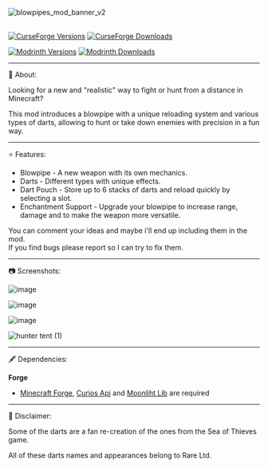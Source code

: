 
![blowpipes_mod_banner_v2](https://github.com/user-attachments/assets/ebd13295-9dd3-4501-9377-106058e14b72)<br><br>

[![CurseForge Versions](https://cf.way2muchnoise.eu/versions/1209549.svg)](https://www.curseforge.com/minecraft/mc-mods/thedragons-blowpipes)
[![CurseForge Downloads](https://cf.way2muchnoise.eu/short_1209549_downloads.svg)](https://www.curseforge.com/minecraft/mc-mods/thedragons-blowpipes)  

[![Modrinth Versions](https://img.shields.io/modrinth/game-versions/9nM4QfnH?label=Avaliable%20for)](https://modrinth.com/mod/thedragons-blowpipes) 
[![Modrinth Downloads](https://img.shields.io/modrinth/dt/9nM4QfnH?logo=modrinth&color=82ff80)](https://modrinth.com/mod/thedragons-blowpipes)





---

📖 About:


Looking for a new and "realistic" way to fight or hunt from a distance in Minecraft? 

This mod introduces a blowpipe with a unique reloading system and various types of darts, allowing to hunt or take down enemies with precision in a fun way.

---

⭐ Features:


- Blowpipe - A new weapon with its own mechanics.
- Darts - Different types with unique effects.
- Dart Pouch - Store up to 6 stacks of darts and reload quickly by selecting a slot.
- Enchantment Support - Upgrade your blowpipe to increase range, damage and to make the weapon more versatile.

 You can comment your ideas and maybe i'll end up including them in the mod.     
 If you find bugs please report so I can try to fix them.

---

📷 Screenshots:

![image](https://github.com/user-attachments/assets/c92d2b2c-a47a-4e23-98ec-ef8142884d3d)

![image](https://github.com/user-attachments/assets/d2dcb388-f027-411e-98d3-7cebb39ffbdd)

![image](https://github.com/user-attachments/assets/52bba24f-8772-41fa-ba08-6b9cdcb51e0e)

![hunter tent (1)](https://github.com/user-attachments/assets/bb75f3af-306f-4545-bdd2-6de64266c82d)


---

🖋 Dependencies:

**Forge**

- [Minecraft Forge](https://files.minecraftforge.net/net/minecraftforge/forge/), [Curios Api](https://modrinth.com/mod/curios) and [Moonliht Lib](https://modrinth.com/mod/moonlight) are required

---

🔶 Disclaimer:

 

Some of the darts are a fan re-creation of the ones from the Sea of Thieves game.

All of these darts names and appearances belong to Rare Ltd.
